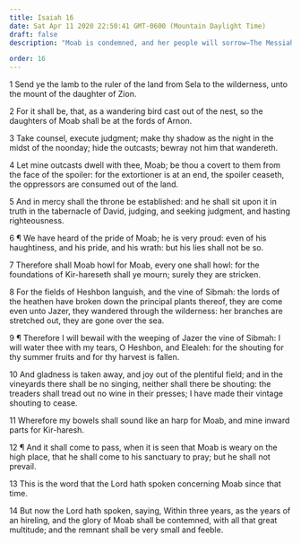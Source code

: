 ```yaml
---
title: Isaiah 16
date: Sat Apr 11 2020 22:50:41 GMT-0600 (Mountain Daylight Time)
draft: false
description: "Moab is condemned, and her people will sorrow—The Messiah will sit on David’s throne, seeking justice and hastening righteousness."

order: 16
---
```

    
1 Send ye the lamb to the ruler of the land from Sela to the wilderness, unto the mount of the daughter of Zion.

2 For it shall be, that, as a wandering bird cast out of the nest, so the daughters of Moab shall be at the fords of Arnon.

3 Take counsel, execute judgment; make thy shadow as the night in the midst of the noonday; hide the outcasts; bewray not him that wandereth.

4 Let mine outcasts dwell with thee, Moab; be thou a covert to them from the face of the spoiler: for the extortioner is at an end, the spoiler ceaseth, the oppressors are consumed out of the land.

5 And in mercy shall the throne be established: and he shall sit upon it in truth in the tabernacle of David, judging, and seeking judgment, and hasting righteousness.

6 ¶ We have heard of the pride of Moab; he is very proud: even of his haughtiness, and his pride, and his wrath: but his lies shall not be so.

7 Therefore shall Moab howl for Moab, every one shall howl: for the foundations of Kir-hareseth shall ye mourn; surely they are stricken.

8 For the fields of Heshbon languish, and the vine of Sibmah: the lords of the heathen have broken down the principal plants thereof, they are come even unto Jazer, they wandered through the wilderness: her branches are stretched out, they are gone over the sea.

9 ¶ Therefore I will bewail with the weeping of Jazer the vine of Sibmah: I will water thee with my tears, O Heshbon, and Elealeh: for the shouting for thy summer fruits and for thy harvest is fallen.

10 And gladness is taken away, and joy out of the plentiful field; and in the vineyards there shall be no singing, neither shall there be shouting: the treaders shall tread out no wine in their presses; I have made their vintage shouting to cease.

11 Wherefore my bowels shall sound like an harp for Moab, and mine inward parts for Kir-haresh.

12 ¶ And it shall come to pass, when it is seen that Moab is weary on the high place, that he shall come to his sanctuary to pray; but he shall not prevail.

13 This is the word that the Lord hath spoken concerning Moab since that time.

14 But now the Lord hath spoken, saying, Within three years, as the years of an hireling, and the glory of Moab shall be contemned, with all that great multitude; and the remnant shall be very small and feeble.
